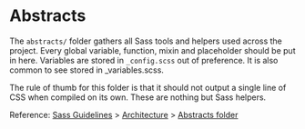 # Abstracts

The `abstracts/` folder gathers all Sass tools and helpers used across the project. Every global variable, function, mixin and placeholder should be put in here. Variables are stored in `_config.scss` out of preference. It is also common to see stored in \_variables.scss.

The rule of thumb for this folder is that it should not output a single line of CSS when compiled on its own. These are nothing but Sass helpers.

Reference: [Sass Guidelines](http://sass-guidelin.es/) > [Architecture](http://sass-guidelin.es/#architecture) > [Abstracts folder](http://sass-guidelin.es/#abstracts-folder)
